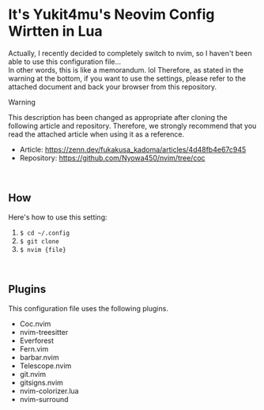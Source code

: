 # It's Yukit4mu's Neovim Config Wirtten in Lua 
Actually, I recently decided to completely switch to nvim, so I haven't been able to use this configuration file...  
In other words, this is like a memorandum. lol Therefore, as stated in the warning at the bottom, if you want to use the settings, please refer to the attached document and back your browser from this repository.
<br>

> [!WARNING]
> This description has been changed as appropriate after cloning the following article and repository.
> Therefore, we strongly recommend that you read the attached article when using it as a reference.  
> - Article: https://zenn.dev/fukakusa_kadoma/articles/4d48fb4e67c945
> - Repository: https://github.com/Nyowa450/nvim/tree/coc 
<br>

## How
Here's how to use this setting:
1. `$ cd ~/.config`
2. `$ git clone`
3. `$ nvim {file}`
<br>

## Plugins
This configuration file uses the following plugins.
- Coc.nvim
- nvim-treesitter
- Everforest
- Fern.vim
- barbar.nvim
- Telescope.nvim
- git.nvim
- gitsigns.nvim
- nvim-colorizer.lua
- nvim-surround
<br>

  
